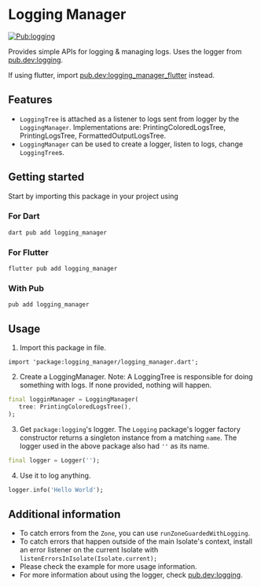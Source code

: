 # Logging Manager

[![Pub:logging](https://img.shields.io/pub/v/logging_manager.svg)](https://pub.dev/packages/logging_manager)

Provides simple APIs for logging & managing logs. Uses the logger from [pub.dev:logging](https://pub.dev/packages/logging).

If using flutter, import [pub.dev:logging_manager_flutter](https://pub.dev/packages/logging_manager_flutter) instead.

## Features

- `LoggingTree` is attached as a listener to logs sent from logger by the `LoggingManager`. Implementations are: PrintingColoredLogsTree, PrintingLogsTree, FormattedOutputLogsTree.
- `LoggingManager` can be used to create a logger, listen to logs, change `LoggingTree`s.



## Getting started

Start by importing this package in your project using

### For Dart
```shell
dart pub add logging_manager
```

### For Flutter
```shell
flutter pub add logging_manager
```

### With Pub
```shell
pub add logging_manager
```

## Usage

1. Import this package in file.

```
import 'package:logging_manager/logging_manager.dart';
```

2. Create a LoggingManager. Note: A LoggingTree is responsible for doing something with logs. If none provided, nothing will happen.

```dart
final logginManager = LoggingManager(
   tree: PrintingColoredLogsTree(),
);
```

3. Get `package:logging`'s logger. The `Logging` package's logger factory constructor
returns a singleton instance from a matching `name`. The logger used in the above package also had
`''` as its name.

```dart
final logger = Logger('');
```

4. Use it to log anything.

```dart
logger.info('Hello World');
```

## Additional information


- To catch errors from the `Zone`, you can use `runZoneGuardedWithLogging`. 
- To catch errors that happen outside of the main Isolate's context, install an error listener on the current Isolate with `listenErrorsInIsolate(Isolate.current);`
- Please check the example for more usage information.
- For more information about using the logger, check [pub.dev:logging](https://pub.dev/packages/logging).
